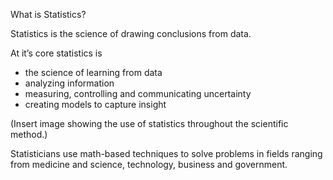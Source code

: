 
What is Statistics?

Statistics is the science of drawing conclusions from data.

At it’s core statistics is

- the science of learning from data
- analyzing information
- measuring, controlling and communicating uncertainty
- creating models to capture insight

(Insert image showing the use of statistics throughout the scientific method.) 

Statisticians use math-based techniques to solve problems in fields ranging from medicine and science, technology, business and government.
